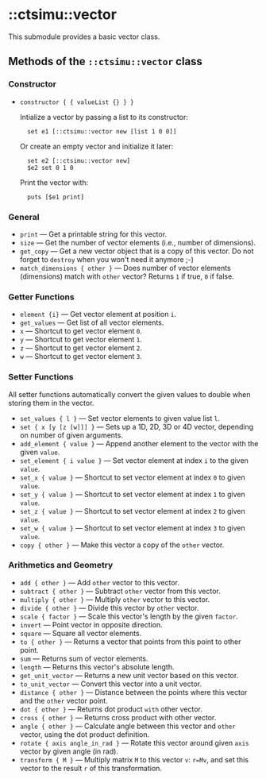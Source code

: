 # ::ctsimu::vector
This submodule provides a basic vector class.

## Methods of the `::ctsimu::vector` class

### Constructor

* `constructor { { valueList {} } }`

    Intialize a vector by passing a list to its constructor:

        set e1 [::ctsimu::vector new [list 1 0 0]]

    Or create an empty vector and initialize it later:

        set e2 [::ctsimu::vector new]
        $e2 set 0 1 0

    Print the vector with:

        puts [$e1 print]

### General

* `print` — Get a printable string for this vector.
* `size` — Get the number of vector elements (i.e., number of dimensions).
* `get_copy` — Get a new vector object that is a copy of this vector. Do not forget to `destroy` when you won't need it anymore ;-)
* `match_dimensions { other }` — Does number of vector elements (dimensions) match with `other` vector? Returns `1` if true, `0` if false.

### Getter Functions

* `element {i}` — Get vector element at position `i`.
* `get_values` — Get list of all vector elements.
* `x` — Shortcut to get vector element `0`.
* `y` — Shortcut to get vector element `1`.
* `z` — Shortcut to get vector element `2`.
* `w` — Shortcut to get vector element `3`.

### Setter Functions

All setter functions automatically convert the given values to double when storing them in the vector.

* `set_values { l }` — Set vector elements to given value list `l`.
* `set { x [y [z [w]]] }` — Sets up a 1D, 2D, 3D or 4D vector, depending on number of given arguments.
* `add_element { value }` — Append another element to the vector with the given `value`.
* `set_element { i value }` — Set vector element at index `i` to the given `value`.
* `set_x { value }` — Shortcut to set vector element at index `0` to given `value`.
* `set_y { value }` — Shortcut to set vector element at index `1` to given `value`.
* `set_z { value }` — Shortcut to set vector element at index `2` to given `value`.
* `set_w { value }` — Shortcut to set vector element at index `3` to given `value`.
* `copy { other }` — Make this vector a copy of the `other` vector.

### Arithmetics and Geometry

* `add { other }` — Add `other` vector to this vector.
* `subtract { other }` — Subtract `other` vector from this vector.
* `multiply { other }` — Multiply `other` vector to this vector.
* `divide { other }` — Divide this vector by `other` vector.
* `scale { factor }` — Scale this vector's length by the given `factor`.
* `invert` — Point vector in opposite direction.
* `square` — Square all vector elements.
* `to { other }` — Returns a vector that points from this point to other point.
* `sum` — Returns sum of vector elements.
* `length` — Returns this vector's absolute length.
* `get_unit_vector` — Returns a new unit vector based on this vector.
* `to_unit_vector` — Convert this vector into a unit vector.
* `distance { other }` — Distance between the points where this vector and the `other` vector point.
* `dot { other }` — Returns dot product `with` other vector.
* `cross { other }` — Returns cross product with other vector.
* `angle { other }` — Calculate angle between this vector and `other` vector, using the dot product definition.
* `rotate { axis angle_in_rad }` — Rotate this vector around given `axis` vector by given angle (in rad).
* `transform { M }` — Multiply matrix `M` to this vector `v`: `r=Mv`, and set this vector to the result `r` of this transformation.